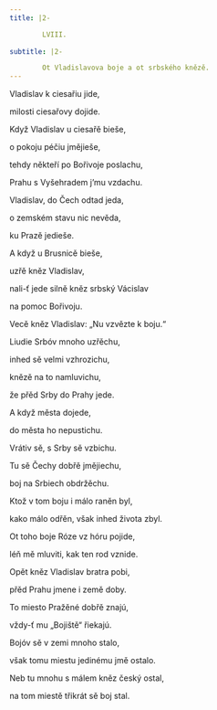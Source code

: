 ```yaml
---
title: |2-

        LVIII.
      
subtitle: |2-

        Ot Vladislavova boje a ot srbského knězě.
---
```


Vladislav k ciesařiu jide,

milosti ciesařovy dojide.

Když Vladislav u ciesařě bieše,

o pokoju péčiu jmějieše,

tehdy někteří po Bořivoje poslachu,

Prahu s Vyšehradem j’mu vzdachu.

Vladislav, do Čech odtad jeda,

o zemském stavu nic nevěda,

ku Prazě jedieše.

A když u Brusnicě bieše,

uzřě kněz Vladislav,

nali-ť jede silně kněz srbský Vácislav

na pomoc Bořivoju.

Vecě kněz Vladislav: „Nu vzvězte k boju.“

Liudie Srbóv mnoho uzřěchu,

inhed sě velmi vzhrozichu,

knězě na to namluvichu,

že přěd Srby do Prahy jede.

A když města dojede,

do města ho nepustichu.

Vrátiv sě, s Srby sě vzbichu.

Tu sě Čechy dobřě jmějiechu,

boj na Srbiech obdržěchu.

Ktož v tom boju i málo raněn byl,

kako málo odřěn, však inhed života zbyl.

Ot toho boje Róze vz hóru pojide,

léň mě mluviti, kak ten rod vznide.

Opět kněz Vladislav bratra pobi,

přěd Prahu jmene i země doby.

To miesto Pražěné dobřě znajú,

vždy-ť mu „Bojiště“ řiekajú.

Bojóv sě v zemi mnoho stalo,

však tomu miestu jedinému jmě ostalo.

Neb tu mnohu s málem kněz český ostal,

na tom miestě třikrát sě boj stal.
